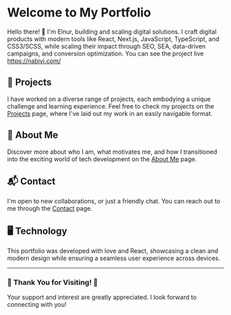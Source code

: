# Welcome to My Portfolio

Hello there! 👋 I'm Elnur, building and scaling digital solutions.
I craft digital products with modern tools like React, Next.js, JavaScript, TypeScript, and CSS3/SCSS, while scaling their impact through SEO, SEA, data-driven campaigns, and conversion optimization.
You can see the project live https://nabivi.com/

## 🚀 Projects

I have worked on a diverse range of projects, each embodying a unique challenge and learning experience. Feel free to check my projects on the [Projects](https://elnurnabivi.github.io/Portfolio/projects) page, where I've laid out my work in an easily navigable format.

## 👤 About Me

Discover more about who I am, what motivates me, and how I transitioned into the exciting world of tech development on the [About Me](https://elnurnabivi.github.io/Portfolio/about) page.

## 📬 Contact

I'm open to new collaborations, or just a friendly chat. You can reach out to me through the [Contact](https://elnurnabivi.github.io/Portfolio/contact) page.

## 🖥️ Technology

This portfolio was developed with love and React, showcasing a clean and modern design while ensuring a seamless user experience across devices.

---

### 🎉 Thank You for Visiting! 🎉

Your support and interest are greatly appreciated. I look forward to connecting with you!
